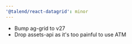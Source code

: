 ```yaml
---
'@talend/react-datagrid': minor
---
```


- Bump ag-grid to v27
- Drop assets-api as it's too painful to use ATM
